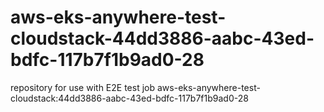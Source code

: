 # aws-eks-anywhere-test-cloudstack-44dd3886-aabc-43ed-bdfc-117b7f1b9ad0-28
repository for use with E2E test job aws-eks-anywhere-test-cloudstack:44dd3886-aabc-43ed-bdfc-117b7f1b9ad0-28
